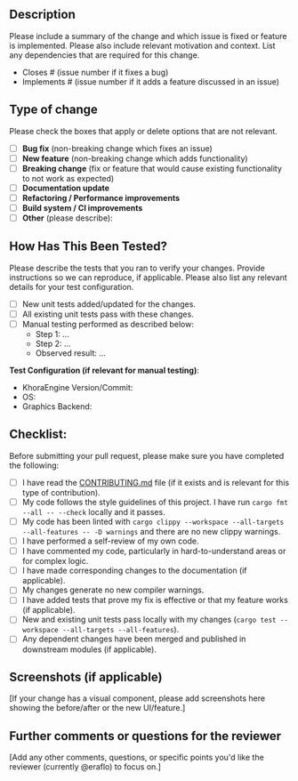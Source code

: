 ## Description

Please include a summary of the change and which issue is fixed or feature is implemented. Please also include relevant motivation and context. List any dependencies that are required for this change.

*   Closes # (issue number if it fixes a bug)
*   Implements # (issue number if it adds a feature discussed in an issue)

## Type of change

Please check the boxes that apply or delete options that are not relevant.

- [ ] **Bug fix** (non-breaking change which fixes an issue)
- [ ] **New feature** (non-breaking change which adds functionality)
- [ ] **Breaking change** (fix or feature that would cause existing functionality to not work as expected)
- [ ] **Documentation update**
- [ ] **Refactoring / Performance improvements**
- [ ] **Build system / CI improvements**
- [ ] **Other** (please describe):

## How Has This Been Tested?

Please describe the tests that you ran to verify your changes. Provide instructions so we can reproduce, if applicable. Please also list any relevant details for your test configuration.

- [ ] New unit tests added/updated for the changes.
- [ ] All existing unit tests pass with these changes.
- [ ] Manual testing performed as described below:
    *   Step 1: ...
    *   Step 2: ...
    *   Observed result: ...

**Test Configuration (if relevant for manual testing)**:
*   KhoraEngine Version/Commit:
*   OS:
*   Graphics Backend:

## Checklist:

Before submitting your pull request, please make sure you have completed the following:

- [ ] I have read the [CONTRIBUTING.md](https://github.com/eraflo/KhoraEngine/blob/main/CONTRIBUTING.md) file (if it exists and is relevant for this type of contribution).
- [ ] My code follows the style guidelines of this project. I have run `cargo fmt --all -- --check` locally and it passes.
- [ ] My code has been linted with `cargo clippy --workspace --all-targets --all-features -- -D warnings` and there are no new clippy warnings.
- [ ] I have performed a self-review of my own code.
- [ ] I have commented my code, particularly in hard-to-understand areas or for complex logic.
- [ ] I have made corresponding changes to the documentation (if applicable).
- [ ] My changes generate no new compiler warnings.
- [ ] I have added tests that prove my fix is effective or that my feature works (if applicable).
- [ ] New and existing unit tests pass locally with my changes (`cargo test --workspace --all-targets --all-features`).
- [ ] Any dependent changes have been merged and published in downstream modules (if applicable).

## Screenshots (if applicable)
[If your change has a visual component, please add screenshots here showing the before/after or the new UI/feature.]

## Further comments or questions for the reviewer
[Add any other comments, questions, or specific points you'd like the reviewer (currently @eraflo) to focus on.]